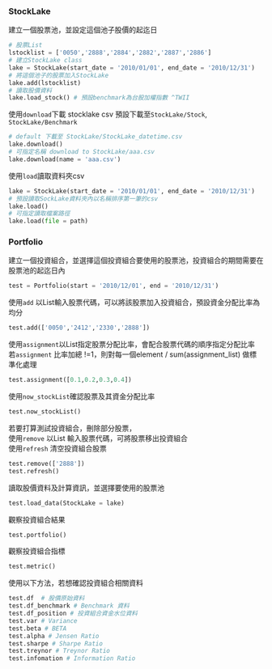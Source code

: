 
### StockLake

建立一個股票池，並設定這個池子股價的起迄日
```py
# 股票List
lstocklist = ['0050','2888','2884','2882','2887','2886']
# 建立StockLake class
lake = StockLake(start_date = '2010/01/01', end_date = '2010/12/31')
# 將這個池子的股票加入StockLake
lake.add(lstocklist)
# 讀取股價資料
lake.load_stock() # 預設benchmark為台股加權指數 ^TWII
```

使用`download`下載 stocklake csv
預設下載至`StockLake/Stock`, `StockLake/Benchmark`
```py
# default 下載至 StockLake/StockLake_datetime.csv
lake.download()
# 可指定名稱 download to StockLake/aaa.csv
lake.download(name = 'aaa.csv')
```
使用`load`讀取資料夾csv
```py
lake = StockLake(start_date = '2010/01/01', end_date = '2010/12/31')
# 預設讀取SockLake資料夾內以名稱排序第一筆的csv
lake.load()
# 可指定讀取檔案路徑
lake.load(file = path)
```

### Portfolio

建立一個投資組合，並選擇這個投資組合要使用的股票池，投資組合的期間需要在股票池的起迄日內
```py
test = Portfolio(start = '2010/12/01', end = '2010/12/31')
```

使用`add` 以List輸入股票代碼，可以將該股票加入投資組合，預設資金分配比率為均分
```py
test.add(['0050','2412','2330','2888'])
```
使用`assignment`以List指定股票分配比率，會配合股票代碼的順序指定分配比率
若`assignment` 比率加總 !=1，則對每一個element / sum(assignment_list) 做標準化處理
```py
test.assignment([0.1,0.2,0.3,0.4])
```
使用`now_stockList`確認股票及其資金分配比率
```py
test.now_stockList()
```
若要打算測試投資組合，刪除部分股票，<br/>
使用`remove`  以List 輸入股票代碼，可將股票移出投資組合 <br/>
使用`refresh` 清空投資組合股票
```py
test.remove(['2888'])
test.refresh()
```

讀取股價資料及計算資訊，並選擇要使用的股票池
```py
test.load_data(StockLake = lake)
```

觀察投資組合結果
```py
test.portfolio()
```

觀察投資組合指標
```py
test.metric()
```

使用以下方法，若想確認投資組合相關資料
```py
test.df  # 股價原始資料
test.df_benchmark # Benchmark 資料
test.df_position # 投資組合資金水位資料
test.var # Variance
test.beta # BETA
test.alpha # Jensen Ratio
test.sharpe # Sharpe Ratio
test.treynor # Treynor Ratio
test.infomation # Information Ratio
```

